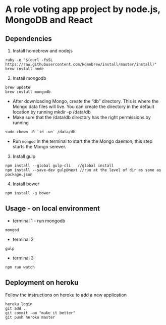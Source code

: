 # A role voting app project by node.js, MongoDB and React

## Dependencies
1. Install homebrew and nodejs
```
ruby -e "$(curl -fsSL https://raw.githubusercontent.com/Homebrew/install/master/install)"
brew install node
```
2. Install mongodb
```
brew update
brew install mongodb
```
+ After downloading Mongo, create the “db” directory. This is where the Mongo data files will live. You can create the directory in the default location by running mkdir -p /data/db
+ Make sure that the /data/db directory has the right permissions by running 
```
sudo chown -R `id -un` /data/db
```
+ Run `mongod` in the terminal to start the the Mongo daemon, this step starts the Mongo serever.
3. Install gulp
```
npm install --global gulp-cli   //global install
npm install --save-dev gulp@next //run at the level of dir as same as package.json
```
4. Install bower
```
npm install -g bower
```

## Usage - on local environment
+ terminal 1 - run mongodb
```
mongod
```
+ terminal 2 
```
gulp
```
+ terminal 3
```
npm run watch
```
## Deployment on heroku
Follow the instructions on heroku to add a new application
```
heroku login
git add .
git commit -am "make it better"
git push heroku master
```